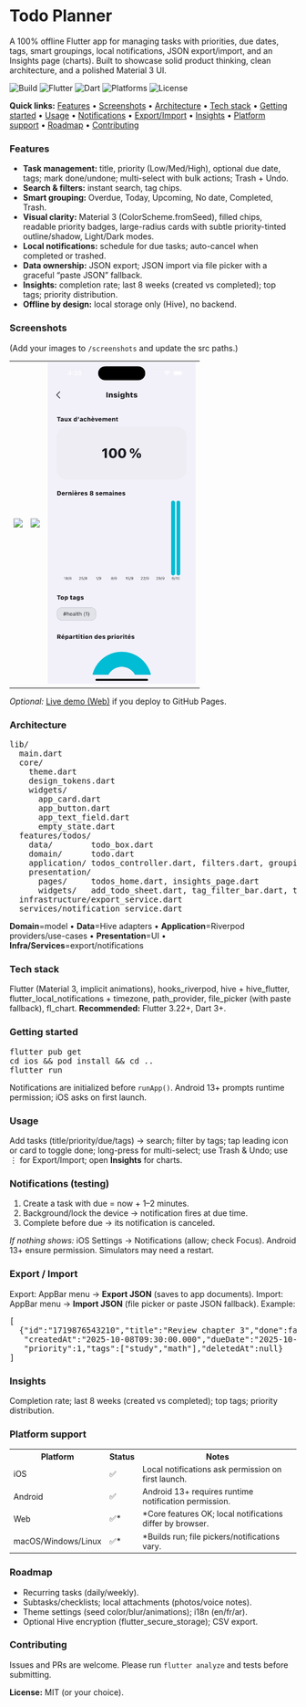<!-- === Title & Badges === -->
<h1>Todo Planner</h1>
<p>A 100% offline Flutter app for managing tasks with priorities, due dates, tags, smart groupings, local notifications, JSON export/import, and an Insights page (charts). Built to showcase solid product thinking, clean architecture, and a polished Material 3 UI.</p>
<p>
  <img alt="Build" src="https://img.shields.io/badge/build-passing-brightgreen">
  <img alt="Flutter" src="https://img.shields.io/badge/flutter-3.22%2B-blue">
  <img alt="Dart" src="https://img.shields.io/badge/dart-3%2B-blueviolet">
  <img alt="Platforms" src="https://img.shields.io/badge/platforms-iOS%20%7C%20Android%20%7C%20Web%20%7C%20Desktop-0aa">
  <img alt="License" src="https://img.shields.io/badge/license-MIT-black">
</p>

<!-- === Quick Links === -->
<p><b>Quick links:</b> <a href="#features">Features</a> • <a href="#screenshots">Screenshots</a> • <a href="#architecture">Architecture</a> • <a href="#tech-stack">Tech stack</a> • <a href="#getting-started">Getting started</a> • <a href="#usage">Usage</a> • <a href="#notifications-testing">Notifications</a> • <a href="#export--import">Export/Import</a> • <a href="#insights">Insights</a> • <a href="#platform-support">Platform support</a> • <a href="#roadmap">Roadmap</a> • <a href="#contributing">Contributing</a></p>

<!-- === Features === -->
<h3 id="features">Features</h3>
<ul>
  <li><b>Task management:</b> title, priority (Low/Med/High), optional due date, tags; mark done/undone; multi-select with bulk actions; Trash + Undo.</li>
  <li><b>Search & filters:</b> instant search, tag chips.</li>
  <li><b>Smart grouping:</b> Overdue, Today, Upcoming, No date, Completed, Trash.</li>
  <li><b>Visual clarity:</b> Material 3 (ColorScheme.fromSeed), filled chips, readable priority badges, large-radius cards with subtle priority-tinted outline/shadow, Light/Dark modes.</li>
  <li><b>Local notifications:</b> schedule for due tasks; auto-cancel when completed or trashed.</li>
  <li><b>Data ownership:</b> JSON export; JSON import via file picker with a graceful “paste JSON” fallback.</li>
  <li><b>Insights:</b> completion rate; last 8 weeks (created vs completed); top tags; priority distribution.</li>
  <li><b>Offline by design:</b> local storage only (Hive), no backend.</li>
</ul>

<!-- === Screenshots / Demo === -->
<h3 id="screenshots">Screenshots</h3>
<p>(Add your images to <code>/screenshots</code> and update the src paths.)</p>
<table><tr>
<td><img src="screenshots/home_light.png" width="260"></td>
<td><img src="screenshots/home_dark.png" width="260"></td>
<td><img src="screenshots/insights.png" width="260"></td>
</tr></table>
<p><i>Optional:</i> <a href="https://leithhass.github.io/ToDoPlanner">Live demo (Web)</a> if you deploy to GitHub Pages.</p>

<!-- === Architecture === -->
<h3 id="architecture">Architecture</h3>
<pre>lib/
  main.dart
  core/
    theme.dart
    design_tokens.dart
    widgets/
      app_card.dart
      app_button.dart
      app_text_field.dart
      empty_state.dart
  features/todos/
    data/        todo_box.dart
    domain/      todo.dart
    application/ todos_controller.dart, filters.dart, grouping.dart, analytics.dart
    presentation/
      pages/     todos_home.dart, insights_page.dart
      widgets/   add_todo_sheet.dart, tag_filter_bar.dart, todo_tile.dart
  infrastructure/export_service.dart
  services/notification_service.dart
</pre>
<p><b>Domain</b>=model • <b>Data</b>=Hive adapters • <b>Application</b>=Riverpod providers/use-cases • <b>Presentation</b>=UI • <b>Infra/Services</b>=export/notifications</p>

<!-- === Tech Stack === -->
<h3 id="tech-stack">Tech stack</h3>
<p>Flutter (Material 3, implicit animations), hooks_riverpod, hive + hive_flutter, flutter_local_notifications + timezone, path_provider, file_picker (with paste fallback), fl_chart. <b>Recommended:</b> Flutter 3.22+, Dart 3+.</p>

<!-- === Getting Started === -->
<h3 id="getting-started">Getting started</h3>
<pre>
flutter pub get
cd ios && pod install && cd ..
flutter run
</pre>
<p>Notifications are initialized before <code>runApp()</code>. Android 13+ prompts runtime permission; iOS asks on first launch.</p>

<!-- === Usage === -->
<h3 id="usage">Usage</h3>
<p>Add tasks (title/priority/due/tags) → search; filter by tags; tap leading icon or card to toggle done; long-press for multi-select; use Trash & Undo; use ⋮ for Export/Import; open <b>Insights</b> for charts.</p>

<!-- === Notifications (Testing) === -->
<h3 id="notifications-testing">Notifications (testing)</h3>
<ol>
  <li>Create a task with due = now + 1–2 minutes.</li>
  <li>Background/lock the device → notification fires at due time.</li>
  <li>Complete before due → its notification is canceled.</li>
</ol>
<p><i>If nothing shows:</i> iOS Settings → Notifications (allow; check Focus). Android 13+ ensure permission. Simulators may need a restart.</p>

<!-- === Export / Import === -->
<h3 id="export--import">Export / Import</h3>
<p>Export: AppBar menu → <b>Export JSON</b> (saves to app documents). Import: AppBar menu → <b>Import JSON</b> (file picker or paste JSON fallback). Example:</p>
<pre>[
  {"id":"1719876543210","title":"Review chapter 3","done":false,
   "createdAt":"2025-10-08T09:30:00.000","dueDate":"2025-10-08T10:30:00.000",
   "priority":1,"tags":["study","math"],"deletedAt":null}
]</pre>

<!-- === Insights === -->
<h3 id="insights">Insights</h3>
<p>Completion rate; last 8 weeks (created vs completed); top tags; priority distribution.</p>

<!-- === Platform Support === -->
<h3 id="platform-support">Platform support</h3>
<table>
<tr><th>Platform</th><th>Status</th><th>Notes</th></tr>
<tr><td>iOS</td><td>✅</td><td>Local notifications ask permission on first launch.</td></tr>
<tr><td>Android</td><td>✅</td><td>Android 13+ requires runtime notification permission.</td></tr>
<tr><td>Web</td><td>✅*</td><td>*Core features OK; local notifications differ by browser.</td></tr>
<tr><td>macOS/Windows/Linux</td><td>✅*</td><td>*Builds run; file pickers/notifications vary.</td></tr>
</table>

<!-- === Roadmap === -->
<h3 id="roadmap">Roadmap</h3>
<ul>
  <li>Recurring tasks (daily/weekly).</li>
  <li>Subtasks/checklists; local attachments (photos/voice notes).</li>
  <li>Theme settings (seed color/blur/animations); i18n (en/fr/ar).</li>
  <li>Optional Hive encryption (flutter_secure_storage); CSV export.</li>
</ul>

<!-- === Contributing / License === -->
<h3 id="contributing">Contributing</h3>
<p>Issues and PRs are welcome. Please run <code>flutter analyze</code> and tests before submitting.</p>
<p><b>License:</b> MIT (or your choice).</p>
